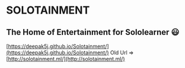 # SOLOTAINMENT 
## The Home of Entertainment for Sololearner 😃​

[https://deepak5j.github.io/Solotainment/](https://deepak5j.github.io/Solotainment/)
Old Url => [http://solotainment.ml/](http://solotainment.ml/)
